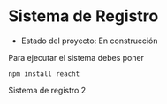 <h1> Sistema de Registro </h1>

- Estado del proyecto: En construcción

Para ejecutar el sistema debes poner

```npm install reacht```

Sistema de registro 2

